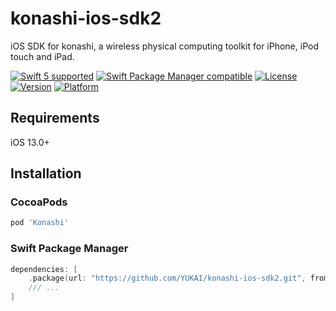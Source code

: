 # konashi-ios-sdk2

iOS SDK for konashi, a wireless physical computing toolkit for iPhone, iPod touch and iPad.

[![Swift 5 supported](https://img.shields.io/badge/Swift-5.5-orange.svg)](https://github.com/apple/swift)
[![Swift Package Manager compatible](https://img.shields.io/badge/Swift_Package_Manager-compatible-orange)](https://swift.org/package-manager/)
[![License](https://img.shields.io/cocoapods/l/konashi-ios-sdk2.svg?style=flat)](http://cocoadocs.org/docsets/konashi-ios-sdk2)
[![Version](https://img.shields.io/cocoapods/v/konashi-ios-sdk2.svg)](https://cocoapods.org/pods/konashi-ios-sdk2)
[![Platform](https://img.shields.io/cocoapods/p/konashi-ios-sdk2.svg?style=flat)](http://cocoadocs.org/docsets/konashi-ios-sdk2)

## Requirements

iOS 13.0+

## Installation

### CocoaPods

```ruby
pod 'Konashi'
```

### Swift Package Manager

```swift
dependencies: [
    .package(url: "https://github.com/YUKAI/konashi-ios-sdk2.git", from: "1.0.0"),
    /// ...
]
```
